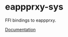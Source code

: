 # eappprxy-sys #
FFI bindings to eappprxy.

[Documentation](https://retep998.github.io/doc/eappprxy-sys/)
